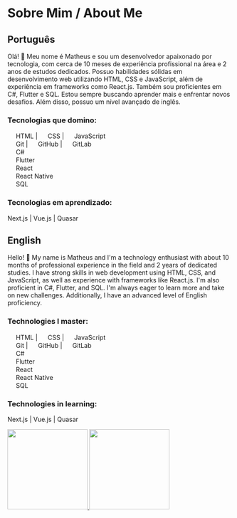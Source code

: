 <link rel="stylesheet" type='text/css' href="https://cdn.jsdelivr.net/gh/devicons/devicon@latest/devicon.min.css" />

# Sobre Mim / About Me

## Português

Olá! 👋 Meu nome é Matheus e sou um desenvolvedor apaixonado por tecnologia, com cerca de 10 meses de experiência profissional na área e 2 anos de estudos dedicados. Possuo habilidades sólidas em desenvolvimento web utilizando HTML, CSS e JavaScript, além de experiência em frameworks como React.js. Também sou proficientes em C#, Flutter e SQL. Estou sempre buscando aprender mais e enfrentar novos desafios. Além disso, possuo um nível avançado de inglês.

### Tecnologias que domino:

<img src="https://cdn.jsdelivr.net/gh/devicons/devicon@latest/icons/html5/html5-original.svg" width="15" height="15"/> HTML | <img src="https://cdn.jsdelivr.net/gh/devicons/devicon@latest/icons/css3/css3-original.svg" width="15" height="15"/> CSS | <img src="https://cdn.jsdelivr.net/gh/devicons/devicon@latest/icons/javascript/javascript-original.svg" width="15" height="15"/> JavaScript  
<img loading="lazy" src="https://cdn.jsdelivr.net/gh/devicons/devicon/icons/git/git-original.svg" width="15" height="15"/> Git | <img src="https://cdn.jsdelivr.net/gh/devicons/devicon@latest/icons/github/github-original.svg" width="15" height="15" /> GitHub | <img src="https://cdn.jsdelivr.net/gh/devicons/devicon@latest/icons/gitlab/gitlab-original.svg" width="15" height="15"/> GitLab  
<img src="https://cdn.jsdelivr.net/gh/devicons/devicon@latest/icons/csharp/csharp-original.svg" width="15" height="15"/> C#  
<img src="https://cdn.jsdelivr.net/gh/devicons/devicon@latest/icons/flutter/flutter-original.svg" width="15" height="15"/> Flutter  
<img src="https://cdn.jsdelivr.net/gh/devicons/devicon@latest/icons/react/react-original.svg" width="15" height="15"/> React  
<img src="https://cdn.jsdelivr.net/gh/devicons/devicon@latest/icons/react/react-original.svg" width="15" height="15"/> React Native  
<img src="https://cdn.jsdelivr.net/gh/devicons/devicon@latest/icons/azuresqldatabase/azuresqldatabase-original.svg" width="15" height="15"/> SQL

### Tecnologias em aprendizado:
 Next.js | Vue.js | Quasar

## English

Hello! 👋 My name is Matheus and I'm a technology enthusiast with about 10 months of professional experience in the field and 2 years of dedicated studies. I have strong skills in web development using HTML, CSS, and JavaScript, as well as experience with frameworks like React.js. I'm also proficient in C#, Flutter, and SQL. I'm always eager to learn more and take on new challenges. Additionally, I have an advanced level of English proficiency.

### Technologies I master:

<img src="https://cdn.jsdelivr.net/gh/devicons/devicon@latest/icons/html5/html5-original.svg" width="15" height="15"/> HTML | <img src="https://cdn.jsdelivr.net/gh/devicons/devicon@latest/icons/css3/css3-original.svg" width="15" height="15"/> CSS | <img src="https://cdn.jsdelivr.net/gh/devicons/devicon@latest/icons/javascript/javascript-original.svg" width="15" height="15"/> JavaScript  
<img loading="lazy" src="https://cdn.jsdelivr.net/gh/devicons/devicon/icons/git/git-original.svg" width="15" height="15"/> Git | <img src="https://cdn.jsdelivr.net/gh/devicons/devicon@latest/icons/github/github-original.svg" width="15" height="15" /> GitHub | <img src="https://cdn.jsdelivr.net/gh/devicons/devicon@latest/icons/gitlab/gitlab-original.svg" width="15" height="15"/> GitLab  
<img src="https://cdn.jsdelivr.net/gh/devicons/devicon@latest/icons/csharp/csharp-original.svg" width="15" height="15"/> C#  
<img src="https://cdn.jsdelivr.net/gh/devicons/devicon@latest/icons/flutter/flutter-original.svg" width="15" height="15"/> Flutter  
<img src="https://cdn.jsdelivr.net/gh/devicons/devicon@latest/icons/react/react-original.svg" width="15" height="15"/> React  
<img src="https://cdn.jsdelivr.net/gh/devicons/devicon@latest/icons/react/react-original.svg" width="15" height="15"/> React Native  
<img src="https://cdn.jsdelivr.net/gh/devicons/devicon@latest/icons/azuresqldatabase/azuresqldatabase-original.svg" width="15" height="15"/> SQL

### Technologies in learning:
 Next.js | Vue.js | Quasar

<div>
<a href="https://github.com/Masthw">
<img loading="lazy" height="180em" src="https://github-readme-stats.vercel.app/api/top-langs/?username=Masthw&layout=compact&langs_count=7&theme=dracula"/>
<img loading="lazy" height="180em" src="https://github-readme-stats.vercel.app/api?username=Masthw&show_icons=true&theme=dracula&include_all_commits=true&count_private=true"/>
</div>
